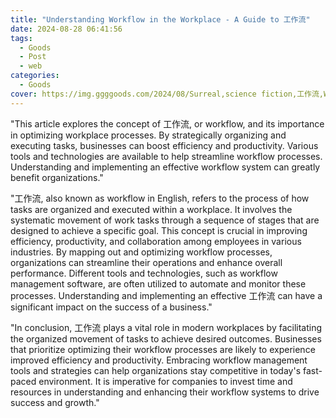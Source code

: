 ```yaml
---
title: "Understanding Workflow in the Workplace - A Guide to 工作流"
date: 2024-08-28 06:41:56
tags:
  - Goods
  - Post
  - web
categories:
  - Goods
cover: https://img.ggggoods.com/2024/08/Surreal,science fiction,工作流,Workflow,technology,tech,diagrams,renderings,colors_20240830_00001_.png
---
```


"This article explores the concept of 工作流, or workflow, and its importance in optimizing workplace processes. By strategically organizing and executing tasks, businesses can boost efficiency and productivity. Various tools and technologies are available to help streamline workflow processes. Understanding and implementing an effective workflow system can greatly benefit organizations."

"工作流, also known as workflow in English, refers to the process of how tasks are organized and executed within a workplace. It involves the systematic movement of work tasks through a sequence of stages that are designed to achieve a specific goal. This concept is crucial in improving efficiency, productivity, and collaboration among employees in various industries. By mapping out and optimizing workflow processes, organizations can streamline their operations and enhance overall performance. Different tools and technologies, such as workflow management software, are often utilized to automate and monitor these processes. Understanding and implementing an effective 工作流 can have a significant impact on the success of a business."

"In conclusion, 工作流 plays a vital role in modern workplaces by facilitating the organized movement of tasks to achieve desired outcomes. Businesses that prioritize optimizing their workflow processes are likely to experience improved efficiency and productivity. Embracing workflow management tools and strategies can help organizations stay competitive in today's fast-paced environment. It is imperative for companies to invest time and resources in understanding and enhancing their workflow systems to drive success and growth."
